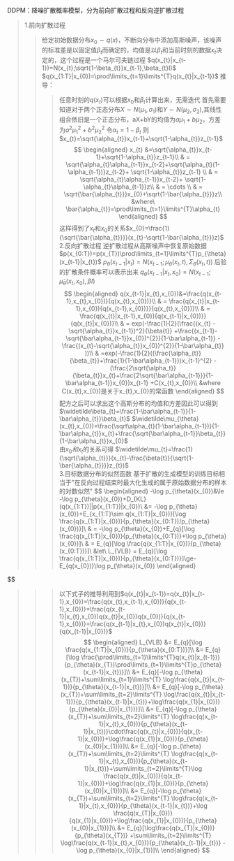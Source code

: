    DDPM：降噪扩散概率模型，分为前向扩散过程和反向逆扩散过程
>1.前向扩散过程
>>给定初始数据分布$x_{0}\sim q(x)$，不断向分布中添加高斯噪声，该噪声的标准差是以固定值$\beta_{t}$而确定的，均值是以$\beta_{t}$和当前时刻的数据$x_{t}$决定的，这个过程是一个马尔可夫链过程
>>$q(x_{t}|x_{t-1})=N(x_{t};\sqrt{1-\beta_{t}}x_{t-1},\beta_{t}I)$
>>$q(x_{1:T}|x_{0})=\prod\limits_{t=1}\limits^{T}q(x_{t}|x_{t-1})$
>>推导：
>>>任意时刻的$q(x_{t})$可以根据$x_{0}$和$\beta_{t}$计算出来，无需迭代
>>>首先需要知道对于两个正态分布$X\sim N(\mu_{1},\sigma_{1})$和$Y\sim N(\mu_{2},\sigma_{2})$,其线性组合依旧是一个正态分布，aX+bY的均值为$a\mu_{1}+b\mu_{2}$，方差为$a^{2}\mu_{1}^{2}+b^{2}\mu_{2}^{2}$
>>>令$\alpha_{t}=1-\beta_{t}$
>>>则
>>>$x_{t}=\sqrt{\alpha_{t}}x_{t-1}+\sqrt{1-\alpha_{t}}z_{t-1}$
>>>$$
\begin{aligned}
x_{t} &=\sqrt{\alpha_{t}}x_{t-1}+\sqrt{1-\alpha_{t}}z_{t-1}\\
 & = \sqrt{\alpha_{t}\alpha_{t-1}}x_{t-2}+\sqrt{\alpha_{t}(1-\alpha_{t-1})}z_{t-2}+ \sqrt{1-\alpha_{t}}z_{t-1} \\ 
 & = \sqrt{\alpha_{t}\alpha_{t-1}}x_{t-2}+ \sqrt{1-\alpha_{t}\alpha_{t-1}}z\\
 & = \cdots \\ 
 & = \sqrt{\bar{\alpha_{t}}}x_{0}+\sqrt{1-\bar{\alpha_{t}}}z\\
 &where\ \bar{\alpha_{t}}=\prod\limits_{t=1}\limits^{T}\alpha_{t}
\end{aligned}
$$
>>>这样得到了$x_{t}$和$x_{0}$的关系$x_{0}=\frac{1}{\sqrt{\bar{\alpha_{t}}}}(x_{t}-\sqrt{1-\bar{\alpha_{t}}}z)$
>2.反向扩散过程
>>逆扩散过程从高斯噪声中恢复原始数据
>>$p(x_{0:T})=p(x_{T})\prod\limits_{t=1}\limits^{T}p_{\theta}(x_{t-1}|x_{t})$
>>$p_{\theta}(x_{t-1}|x_{t})=N(x_{t-1};\mu_{\theta}(x_{t},t),\Sigma_{\theta}(x_{t},t))$
>>后验的扩散条件概率可以表示出来
>>$q_{\theta}(x_{t-1}|x_{t},x_{0})=N(x_{t-1};\widetilde\mu_{\theta}(x_{t},x_{0}),\widetilde\beta I)$
>>>$$
\begin{aligned}
q(x_{t-1}|x_{t},x_{0})&=\frac{q(x_{t-1},x_{t},x_{0})}{q(x_{t},x_{0})}\\
 & = \frac{q(x_{t}|x_{t-1},x_{0}){q(x_{t-1},x_{0})}}{q(x_{t},x_{0})}\\ 
  & = \frac{q(x_{t}|x_{t-1},x_{0}){q(x_{t-1}|x_{0})}}{q(x_{t}|x_{0})}\\ 
 & = exp(-\frac{1}{2}(\frac{(x_{t} - \sqrt{\alpha_{t}}x_{t-1})^2}{\beta{t}} +\frac{(x_{t-1}-\sqrt{\bar\alpha_{t-1}}x_{0})^{2}}{1-\bar\alpha_{t-1}} - \frac{(x_{t}-\sqrt{\alpha_{t}}x_{0})^{2}}{1-\bar\alpha_{t}} ))\\
& =exp(-\frac{1}{2}((\frac{\alpha_{t}}{\beta_{t}}+\frac{1}{1-\bar\alpha_{t-1}})x_{t-1}^{2}
-(\frac{2\sqrt{\alpha_t}}{\beta_{t}}x_{t}+\frac{2\sqrt{\bar\alpha_{t-1}}}{1-\bar\alpha_{t-1}}x_{0})x_{t-1}
+C(x_{t},x_{0})\\
&where C(x_{t},x_{0})是关于x_{t},x_{0}的常函数
\end{aligned}
$$
>>>配方之后可以求出这个高斯分布的均值和方差因此可以得到
>>>$\widetilde\beta_{t}=\frac{1-\bar\alpha_{t-1}}{1-\bar\alpha_{t}}\beta_{t}$
>>>$\widetilde\mu_{\theta}(x_{t},x_{0})=\frac{\sqrt\alpha_{t}(1-\bar\alpha_{t-1})}{1-\bar\alpha_{t}}x_{t}+\frac{\sqrt{\bar\alpha_{t-1}}\beta_{t}}{1-\bar\alpha_{t}}x_{0}$     
>>>由$x_{0}和x_{t}$的关系可得
>>>$\widetilde\mu_{t}=\frac{1}{\sqrt{\alpha_{t}}}(x_{t}-\frac{\beta{t}}{\sqrt{1-\bar{\alpha_{t}}}}z_{t})$        
>3.目标数据分布的似然函数
>>基于扩散的生成模型的训练目标相当于"在反向过程结束时最大化生成的属于原始数据分布的样本的对数似然"
>>>$$
\begin{aligned}
-\log p_{\theta}(x_{0})&\le -\log p_{\theta}(x_{0})+D_{KL}(q(x_{1:T})||p(x_{1:T})|x_{0})\\
 &= -\log p_{\theta}(x_{0})+E_{x_{1:T}\sim q(x_{1:T}|x_{0})}[\log \frac{q(x_{1:T}|x_{0})}{p_{\theta}(x_{0:T})/p_{\theta}(x_{0})}]\\ 
  & = -\log p_{\theta}(x_{0})+E_{q}[\log \frac{q(x_{1:T}|x_{0})}{p_{\theta}(x_{0:T})}+\log p_{\theta}(x_{0})]\\ 
 & =  E_{q}[\log \frac{q(x_{1:T}|x_{0})}{p_{\theta}(x_{0:T})}]\\
&let\ L_{VLB} = E_{q}[\log \frac{q(x_{1:T}|x_{0})}{p_{\theta}(x_{0:T})}]\ge-E_{q(x_{0})}\log p_{\theta}(x_{0})
\end{aligned}

$$
>>>以下式子的推导利用到$q(x_{t}|x_{t-1})=q(x_{t}|x_{t-1},x_{0})=\frac{q(x_{t},x_{t-1},x_{0})}{q(x_{t-1},x_{0})}=\frac{q(x_{t-1}|x_{t},x_{0})q(x_{t}|x_{0})q(x_{0})}{q(x_{t-1},x_{0})}=\frac{q(x_{t-1}|x_{t},x_{0})q(x_{t}|x_{0})}{q(x_{t-1}|x_{0})}$
>>>$$
\begin{aligned}
L_{VLB} &= E_{q}[\log \frac{q(x_{1:T}|x_{0})}{p_{\theta}(x_{0:T})}]\\
 &= E_{q}[\log \frac{\prod\limits_{t=1}\limits^{T}q(x_{t}|x_{t-1})}{p_{\theta}(x_{T})\prod\limits_{t=1}\limits^{T}p_{\theta}(x_{t-1}|x_{t})}]\\
  &= E_{q}[-\log p_{\theta}(x_{T})+\sum\limits_{t=1}\limits^{T} \log\frac{q(x_{t}|x_{t-1})}{p_{\theta}(x_{t-1}|x_{t})}]\\
 &= E_{q}[-\log p_{\theta}(x_{T})+\sum\limits_{t=2}\limits^{T} \log\frac{q(x_{t}|x_{t-1})}{p_{\theta}(x_{t-1}|x_{t})}+\log\frac{q(x_{1}|x_{0})}{p_{\theta}(x_{0}|x_{1})}]\\
 &= E_{q}[-\log p_{\theta}(x_{T})+\sum\limits_{t=2}\limits^{T} \log\frac{q(x_{t-1}|x_{t},x_{0})}{p_{\theta}(x_{t-1}|x_{t})}\cdot\frac{q(x_{t}|x_{0})}{q(x_{t-1}|x_{0})}+\log\frac{q(x_{1}|x_{0})}{p_{\theta}(x_{0}|x_{1})}]\\
 &= E_{q}[-\log p_{\theta}(x_{T})+\sum\limits_{t=2}\limits^{T} \log\frac{q(x_{t-1}|x_{t},x_{0})}{p_{\theta}(x_{t-1}|x_{t})}+\sum\limits_{t=2}\limits^{T}\log
\frac{q(x_{t}|x_{0})}{q(x_{t-1}|x_{0})}+\log\frac{q(x_{1}|x_{0})}{p_{\theta}(x_{0}|x_{1})}]\\
 &= E_{q}[-\log p_{\theta}(x_{T})+\sum\limits_{t=2}\limits^{T} \log\frac{q(x_{t-1}|x_{t},x_{0})}{p_{\theta}(x_{t-1}|x_{t})}+\log
\frac{q(x_{T}|x_{0})}{q(x_{1}|x_{0})}+\log\frac{q(x_{1}|x_{0})}{p_{\theta}(x_{0}|x_{1})}]\\
&= E_{q}[\log\frac{q(x_{T}|x_{0})}{p_{\theta}(x_{T})}
+\sum\limits_{t=2}\limits^{T} \log\frac{q(x_{t-1}|x_{t},x_{0})}{p_{\theta}(x_{t-1}|x_{t})}
-\log p_{\theta}(x_{0}|x_{1})]\\
\end{aligned}
$$      
>>>       
>>>      
>>>
>>>
>>>
>>
>>
>>
>>
>>
>>
>>
>>
>>
>>
>>
>>
>>
>>
>>
>>
